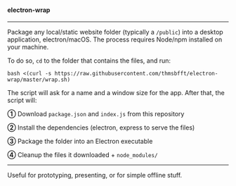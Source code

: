 #### electron-wrap

---

Package any local/static website folder (typically a `/public`) into a desktop application, electron/macOS. The process requires Node/npm installed on your machine.

To do so, `cd` to the folder that contains the files, and run:

```
bash <(curl -s https://raw.githubusercontent.com/thmsbfft/electron-wrap/master/wrap.sh)
```

The script will ask for a name and a window size for the app. After that, the script will:

**➀** Download `package.json` and `index.js` from this repository

**➁** Install the dependencies (electron, express to serve the files)

**➂** Package the folder into an Electron executable

**➃** Cleanup the files it downloaded + `node_modules/`

---

Useful for prototyping, presenting, or for simple offline stuff.